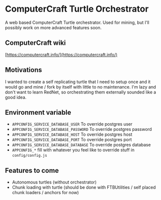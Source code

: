 # ComputerCraft Turtle Orchestrator

A web based ComputerCraft Turtle orchestrator.
Used for mining, but I'll possibly work on more advanced features soon.

## ComputerCraft wiki

[https://computercraft.info/](https://computercraft.info/)

## Motivations

I wanted to create a self replicating turtle that I need to setup once and it would go and mine / fork by itself with little to no maintenance.
I'm lazy and don't want to learn RedNet, so orchestrating them externally sounded like a good idea.

## Environment variable

- `APPCONFIG_SERVICE_DATABASE_USER` To override postgres user
- `APPCONFIG_SERVICE_DATABASE_PASSWORD` To override postgres password
- `APPCONFIG_SERVICE_DATABASE_HOST` To override postgres host
- `APPCONFIG_SERVICE_DATABASE_PORT` To override postgres port
- `APPCONFIG_SERVICE_DATABASE_DATABASE` To override postgres database
- `APPCONFIG_*` fill with whatever you feel like to override stuff in `config/config.js`

## Features to come

- Autonomous turtles (without orchestrator)
- Chunk loading with turtle (should be done with FTBUtilities / self placed chunk loaders / anchors for now)
